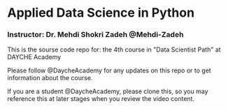 # Applied Data Science in Python
### Instructor: Dr. Mehdi Shokri Zadeh @Mehdi-Zadeh

This is the sourse code repo for: the 4th course in "Data Scientist Path" at DAYCHE Academy

Please follow @DaycheAcademy for any updates on this repo or to get information about the course.

If you are a student @DaycheAcademy, please clone this, so you may reference this at later stages when you review the video content.

